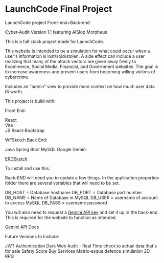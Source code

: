 # LaunchCode Final Project
LaunchCode project Front-end+Back-end


Cyber-Audit Version 1.1 featuring AISlop Morpheus

This is a full stack project made for LaunchCode.


This website is intended to be a simulation for what could occur when a user's information is lost/sold/stolen. A side effect can include a user realizing that many of the attack vectors are given away freely to Ecommerce, Social Media, Financial, and Government websites. The goal is to increase awareness and prevent users from becoming willing victims of cybercrime.

Includes an "admin" view to provide more context on how much user data IS worth.




This project is build with:

Front End:                                        

React                   
Vite                    
JS
React-Bootstrap


[WFSketch](https://drive.google.com/file/d/1H5tai3mGi7J5tr6kmmyKAt65QtDpSLfY/view?usp=drive_link)
Back End:

Java
Spring Boot
MySQL
Google Gemini

[ERDSketch](https://drive.google.com/file/d/1aawCsXVr2JRsy7FwASf5evcZH1dXOX2k/view?usp=drive_link)


To install and use this:

Back-END will need you to update a few things. In the application.properties folder there are several veriables that will need to be set.

DB_HOST = Database hostname
DB_PORT = Database port number
DB_NAME = Name of Database in MySQL
DB_USER = username of account to access MySQL
DB_PASS = username password


You will also need to request a [Gemini API key](https://aistudio.google.com/apikey) and set it up in the back-end. This is required for the website to function as intended.


[Gemini API Docs](https://ai.google.dev/gemini-api/docs/api-key)





Future Versions to Include:

JWT Authentication
Dark Web Audit - Real Time check to actual data that's for sale
Safety Score
Buy Services
Matrix-esque defence simulation 2D-RPG